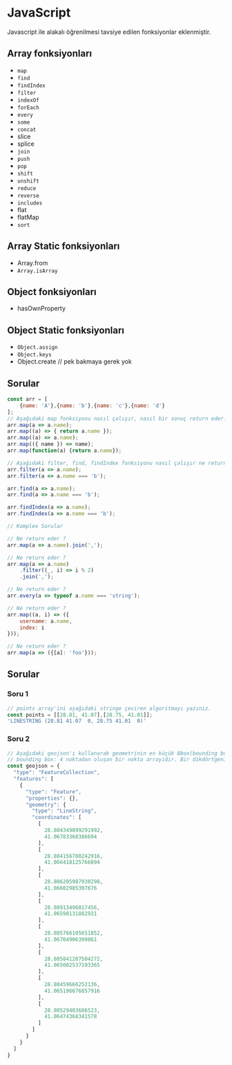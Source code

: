 # JavaScript
Javascript ile alakalı öğrenilmesi tavsiye edilen fonksiyonlar eklenmiştir.
## Array fonksiyonları
- `map`
- `find`
- `findIndex`
- `filter`
- `indexOf`
- `forEach`
- `every`
- `some`
- `concat`
- slice
- splice
- `join`
- `push`
- `pop`
- `shift`
- `unshift`
- `reduce`
- `reverse`
- `includes`
- flat
- flatMap
- `sort`
## Array Static fonksiyonları
- Array.from
- `Array.isArray`

## Object fonksiyonları
- hasOwnProperty
## Object Static fonksiyonları
- `Object.assign`
- `Object.keys`
- Object.create // pek bakmaya gerek yok

## Sorular

```Javascript
const arr = [
    {name: 'A'},{name: 'b'},{name: 'c'},{name: 'd'}
];
// Aşağıdaki map fonksiyonu nasıl çalışır, nasıl bir sonuç return eder.
arr.map(a => a.name);
arr.map((a) => { return a.name });
arr.map((a) => a.name);
arr.map(({ name }) => name);
arr.map(function(a) {return a.name});

// Aşağıdaki filter, find, findIndex fonksiyonu nasıl çalışır ne return eder.
arr.filter(a => a.name);
arr.filter(a => a.name === 'b');

arr.find(a => a.name);
arr.find(a => a.name === 'b');

arr.findIndex(a => a.name);
arr.findIndex(a => a.name === 'b');

// Komplex Sorular

// Ne return eder ?
arr.map(a => a.name).join(',');

// Ne return eder ?
arr.map(a => a.name)
    .filter((_, i) => i % 2)
    .join(',');

// Ne return eder ?
arr.every(a => typeof a.name === 'string');

// Ne return eder ?
arr.map((a, i) => ({
    username: a.name,
    index: i
}));

// Ne return eder ?
arr.map(a => ({[a]: 'foo'}));

```

## Sorular

### Soru 1
```js
// points array'ini aşağıdaki stringe çeviren algoritmayı yazınız.
const points = [[28.81, 41.07],[28.75, 41.01]];
'LINESTRING (28.81 41.07  0, 28.75 41.01  0)'
```

### Soru 2
```js
// Aşağıdaki geojson'ı kullanarak geometrinin en küçük Bbox(bounding box) değerini bulunuz. 
// bounding box: 4 noktadan oluşan bir nokta arrayidir. Bir dikdörtgeni temsil eder. [batı, güney, doğu, kuzey] şeklindedir
const geojson = {
  "type": "FeatureCollection",
  "features": [
    {
      "type": "Feature",
      "properties": {},
      "geometry": {
        "type": "LineString",
        "coordinates": [
          [
            28.804349899291992,
            41.06783368386694
          ],
          [
            28.804156780242916,
            41.066418125766894
          ],
          [
            28.806205987930298,
            41.06602985307676
          ],
          [
            28.80913496017456,
            41.06598131882931
          ],
          [
            28.805766105651852,
            41.06704906399861
          ],
          [
            28.805841207504272,
            41.065002537193365
          ],
          [
            28.80459666252136,
            41.065196676857916
          ],
          [
            28.80529403686523,
            41.06474368341578
          ]
        ]
      }
    }
  ]
}

```